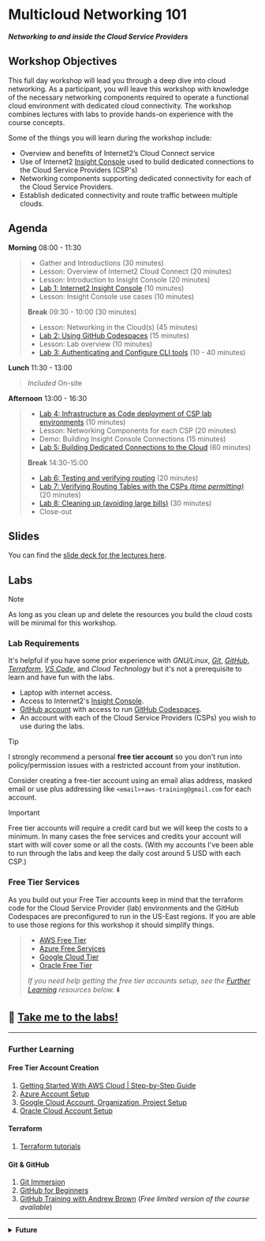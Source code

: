 # Multicloud Networking 101

**_Networking to and inside the Cloud Service Providers_**

## Workshop Objectives

This full day workshop will lead you through a deep dive into cloud networking. As a participant, you will leave this workshop with knowledge of the necessary networking components required to operate a functional cloud environment with dedicated cloud connectivity. The workshop combines lectures with labs to provide hands-on experience with the course concepts.

Some of the things you will learn during the workshop include:

- Overview and benefits of Internet2’s Cloud Connect service
- Use of Internet2 [Insight Console](https://console.internet2.edu) used to build dedicated connections to the Cloud Service Providers (CSP's)
- Networking components supporting dedicated connectivity for each of the Cloud Service Providers.
- Establish dedicated connectivity and route traffic between multiple clouds.

## Agenda

**Morning** 08:00 - 11:30

> - Gather and Introductions (30 minutes)
> - Lesson: Overview of Internet2 Cloud Connect (20 minutes)
> - Lesson: Introduction to Insight Console (20 minutes)
> - [Lab 1: Internet2 Insight Console](lab/lab1.md) (10 minutes)
> - Lesson: Insight Console use cases (10 minutes)
>
> **Break** 09:30 - 10:00 (30 minutes)
>
> - Lesson: Networking in the Cloud(s) (45 minutes)
> - [Lab 2: Using GitHub Codespaces](lab/lab2.md) (15 minutes)
> - Lesson: Lab overview (10 minutes)
> - [Lab 3: Authenticating and Configure CLI tools](lab/lab3.md) (10 - 40 minutes)

**Lunch** 11:30 - 13:00

> _Included_ On-site

**Afternoon** 13:00 - 16:30

> - [Lab 4: Infrastructure as Code deployment of CSP lab environments](lab/lab4.md) (10 minutes)
> - Lesson: Networking Components for each CSP (20 minutes)
> - Demo: Building Insight Console Connections (15 minutes)
> - [Lab 5: Building Dedicated Connections to the Cloud](lab/lab5.md) (60 minutes)
>
> **Break** 14:30-15:00
>
> - [Lab 6: Testing and verifying routing](lab/lab6.md) (20 minutes)
> - [Lab 7: Verifying Routing Tables with the CSPs _(time permitting)_](lab/lab7.md) (20 minutes)
> - [Lab 8: Cleaning up (avoiding large bills)](lab/lab8.md) (30 minutes)
> - Close-out

## Slides

You can find the [slide deck for the lectures here](slides/cloud_networking_101-20241209.pdf).

## Labs

>[!NOTE]
> As long as you clean up and delete the resources you build the cloud costs will be minimal for this workshop.

### Lab Requirements

It's helpful if you have some prior experience with _GNU/Linux_, [_Git_](https://gitimmersion.com/), [_GitHub_](https://docs.github.com/en/get-started), [_Terraform_](https://developer.hashicorp.com/terraform/tutorials), [_VS Code_](https://code.visualstudio.com/docs/getstarted/getting-started), and _Cloud Technology_ but it's not a prerequisite to learn and have fun with the labs.

- Laptop with internet access.
- Access to Internet2's [Insight Console](https://console.internet2.edu/).
- [GitHub account](https://docs.github.com/en/get-started/start-your-journey/creating-an-account-on-github) with access to run [GitHub Codespaces](https://github.com/codespaces).
- An account with each of the Cloud Service Providers (CSPs) you wish to use during the labs.

>[!TIP]
>I strongly recommend a personal **free tier account** so you don't run into policy/permission issues with a restricted account from your institution.
>
>Consider creating a free-tier account using an email alias address, masked email or use plus addressing like `<email>+aws-training@gmail.com` for each account.

>[!IMPORTANT]
>Free tier accounts will require a credit card but we will keep the costs to a minimum. In many cases the free services and credits your account will start with will cover some or all the costs. (With my accounts I've been able to run through the labs and keep the daily cost around 5 USD with each CSP.)

### Free Tier Services

As you build out your Free Tier accounts keep in mind that the terraform code for the Cloud Service Provider (lab) environments and the GitHub Codespaces are preconfigured to run in the US-East regions. If you are able to use those regions for this workshop it should simplify things.

> - [AWS Free Tier](https://aws.amazon.com/free)
> - [Azure Free Services](https://azure.microsoft.com/en-us/pricing/free-services)
> - [Google Cloud Tier](https://cloud.google.com/free)
> - [Oracle Free Tier](https://www.oracle.com/cloud/free)
>
> _If you need help getting the free tier accounts setup, see the [Further Learning](#further-learning) resources below._ :arrow_down:

## :rocket: [Take me to the labs!](lab/README.md)

---

### Further Learning

#### Free Tier Account Creation

1. [Getting Started With AWS Cloud | Step-by-Step Guide](https://youtu.be/CjKhQoYeR4Q?si=PVL5XOV25qWbA7Sb&t=104)
2. [Azure Account Setup](https://youtu.be/ZYps6TmBkWk?si=zqWeeu1ab2tV7vui&t=60)
3. [Google Cloud Account, Organization, Project Setup](https://youtu.be/qofqzJbqD3s?si=GSgZ4ngMp7ZOi9nh&t=108)
4. [Oracle Cloud Account Setup](https://www.youtube.com/watch?v=YnsN52hB8EY)

#### Terraform

1. [Terraform tutorials](https://developer.hashicorp.com/terraform/tutorials)

#### Git & GitHub

1. [Git Immersion](https://gitimmersion.com/)
2. [GitHub for Beginners](https://github.blog/tag/github-for-beginners/)
3. [GitHub Training with Andrew Brown](https://www.exampro.co/github-foundations) (_Free limited version of the course available_)

---

<details><summary><b>Future</b></summary>

- [ ] Rework code to update SSH config file when public IP changes
- [ ] Get budgets working for
  - [ ] Google Cloud
  - [ ] Oracle Cloud
- [ ] Change base Dockerfile image to reduce size of prebuilt
- [ ] Further optimize Devcontainer environment
- [ ] Breakout slides for each lesson
- [ ] Branches with IaC for Lab solutions?
- [ ] IPv6 addressing
- [ ] Refactor code to make it easier to switch regions
- [ ] Migrate code to OpenTofu
- [ ] Develop 2/3/400 level workshop that builds on this workshop

</details>
